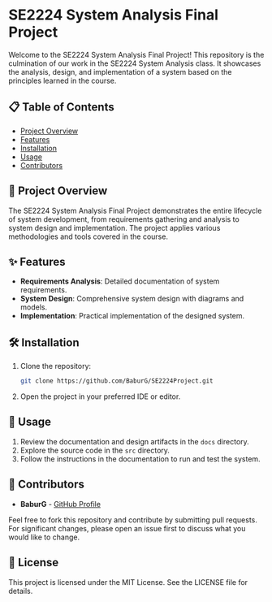 
# SE2224 System Analysis Final Project 

Welcome to the SE2224 System Analysis Final Project! This repository is the culmination of our work in the SE2224 System Analysis class. It showcases the analysis, design, and implementation of a system based on the principles learned in the course.

## 📋 Table of Contents
- [Project Overview](#project-overview)
- [Features](#features)
- [Installation](#installation)
- [Usage](#usage)
- [Contributors](#contributors)

## 🎯 Project Overview
The SE2224 System Analysis Final Project demonstrates the entire lifecycle of system development, from requirements gathering and analysis to system design and implementation. The project applies various methodologies and tools covered in the course.

## ✨ Features
- **Requirements Analysis**: Detailed documentation of system requirements.
- **System Design**: Comprehensive system design with diagrams and models.
- **Implementation**: Practical implementation of the designed system.

## 🛠️ Installation
1. Clone the repository:
   ```bash
   git clone https://github.com/BaburG/SE2224Project.git
   ```
2. Open the project in your preferred IDE or editor.

## 🚀 Usage
1. Review the documentation and design artifacts in the `docs` directory.
2. Explore the source code in the `src` directory.
3. Follow the instructions in the documentation to run and test the system.

## 🤝 Contributors
- **BaburG** - [GitHub Profile](https://github.com/BaburG)

Feel free to fork this repository and contribute by submitting pull requests. For significant changes, please open an issue first to discuss what you would like to change.

## 📜 License
This project is licensed under the MIT License. See the LICENSE file for details.
